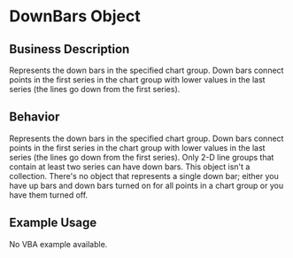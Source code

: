 # DownBars Object

## Business Description
Represents the down bars in the specified chart group. Down bars connect points in the first series in the chart group with lower values in the last series (the lines go down from the first series).

## Behavior
Represents the down bars in the specified chart group. Down bars connect points in the first series in the chart group with lower values in the last series (the lines go down from the first series). Only 2-D line groups that contain at least two series can have down bars. This object isn't a collection. There's no object that represents a single down bar; either you have up bars and down bars turned on for all points in a chart group or you have them turned off.

## Example Usage
No VBA example available.
